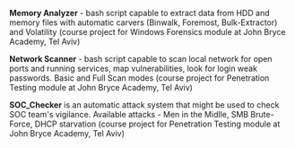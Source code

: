 **Memory Analyzer** - bash script capable to extract data from HDD and memory files with automatic carvers (Binwalk, Foremost, Bulk-Extractor) and Volatility (course project for Windows Forensics 
module at John Bryce Academy, Tel Aviv)

**Network Scanner** - bash script capable to scan local network for open ports and running services, map vulnerabilities, look for login weak passwords. Basic and Full Scan modes (course project for Penetration Testing 
module at John Bryce Academy, Tel Aviv)

**SOC_Checker** is an automatic attack system that might be used to check SOC team's vigilance. 
Available attacks - Men in the Midlle, SMB Brute-Force, DHCP starvation (course project for Penetration Testing 
module at John Bryce Academy, Tel Aviv)
